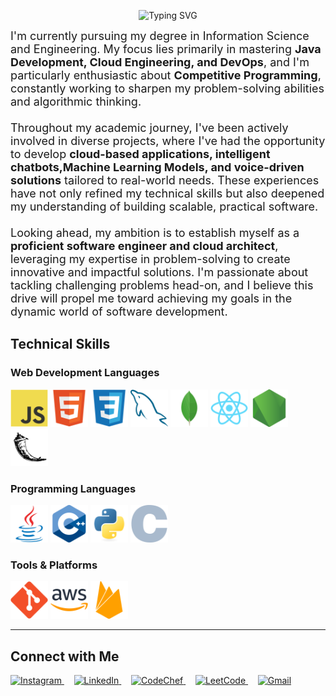 <p align="center">
  <img src="https://readme-typing-svg.herokuapp.com?font=Fira+Code&size=24&duration=4000&pause=1000&color=0A8FDC&width=435&lines=Hey+there!+I'm+Darshan+D+G+%F0%9F%91%8B%F0%9F%8F%BB" alt="Typing SVG" />
</p>

<span style="font-size:18px;">
I'm currently pursuing my degree in Information Science and Engineering. My focus lies primarily in mastering <strong>Java Development, Cloud Engineering, and DevOps</strong>, and I'm particularly enthusiastic about <strong>Competitive Programming</strong>, constantly working to sharpen my problem-solving abilities and algorithmic thinking.
<br><br>
Throughout my academic journey, I've been actively involved in diverse projects, where I've had the opportunity to develop <strong>cloud-based applications, intelligent chatbots,Machine Learning Models, and voice-driven solutions</strong> tailored to real-world needs. These experiences have not only refined my technical skills but also deepened my understanding of building scalable, practical software.
<br><br>
Looking ahead, my ambition is to establish myself as a <strong>proficient software engineer and cloud architect</strong>, leveraging my expertise in problem-solving to create innovative and impactful solutions. I'm passionate about tackling challenging problems head-on, and I believe this drive will propel me toward achieving my goals in the dynamic world of software development.
</span>

##  Technical Skills

###  Web Development Languages
<p>
  <img src="https://raw.githubusercontent.com/devicons/devicon/master/icons/javascript/javascript-original.svg" alt="JavaScript" width="60" height="60"/>
  <img src="https://raw.githubusercontent.com/devicons/devicon/master/icons/html5/html5-original.svg" alt="HTML5" width="60" height="60"/>
  <img src="https://raw.githubusercontent.com/devicons/devicon/master/icons/css3/css3-original.svg" alt="CSS3" width="60" height="60"/>
  <img src="https://raw.githubusercontent.com/devicons/devicon/master/icons/mysql/mysql-original.svg" alt="SQL" width="60" height="60"/>
  <img src="https://raw.githubusercontent.com/devicons/devicon/master/icons/mongodb/mongodb-original.svg" alt="MongoDB" width="60" height="60"/>
   <img src="https://raw.githubusercontent.com/devicons/devicon/master/icons/react/react-original.svg" alt="React" width="60" height="60"/>
  <img src="https://raw.githubusercontent.com/devicons/devicon/master/icons/nodejs/nodejs-original.svg" alt="Node.js" width="60" height="60"/>
  <img src="https://raw.githubusercontent.com/devicons/devicon/master/icons/flask/flask-original.svg" alt="Flask" width="60" height="60"/>
</p>

###  Programming Languages
<p>
  <img src="https://raw.githubusercontent.com/devicons/devicon/master/icons/java/java-original.svg" alt="Java" width="60" height="60"/>
  <img src="https://raw.githubusercontent.com/devicons/devicon/master/icons/cplusplus/cplusplus-original.svg" alt="C++" width="60" height="60"/>
  <img src="https://raw.githubusercontent.com/devicons/devicon/master/icons/python/python-original.svg" alt="Python" width="60" height="60"/>
  <img src="https://raw.githubusercontent.com/devicons/devicon/master/icons/c/c-original.svg" alt="C" width="60" height="60"/>
</p>

###  Tools & Platforms
<p>
  <img src="https://raw.githubusercontent.com/devicons/devicon/master/icons/git/git-original.svg" alt="Git" width="60" height="60"/>
  <img src="https://raw.githubusercontent.com/devicons/devicon/master/icons/amazonwebservices/amazonwebservices-original-wordmark.svg" alt="AWS" width="60" height="60"/>
  <img src="https://raw.githubusercontent.com/devicons/devicon/master/icons/firebase/firebase-plain.svg" alt="Firebase" width="60" height="60"/>
</p>

---

##  Connect with Me
<p>
  <a href="https://www.instagram.com/darshan._.gowda._/" target="_blank">
    <img src="https://www.svgrepo.com/show/111199/instagram.svg" alt="Instagram" width="40" height="40"/>
  </a>
  &nbsp;&nbsp;&nbsp;
  <a href="https://www.linkedin.com/in/DarshanGowdaDG/" target="_blank">
    <img src="https://cdn.jsdelivr.net/gh/devicons/devicon/icons/linkedin/linkedin-original.svg" alt="LinkedIn" width="40" height="40"/>
  </a>
  &nbsp;&nbsp;&nbsp;
  <a href="https://www.codechef.com/users/1nh22is032" target="_blank">
    <img src="https://www.svgrepo.com/show/305880/codechef.svg" alt="CodeChef" width="40" height="40"/>
  </a>
  &nbsp;&nbsp;&nbsp;
  <a href="https://leetcode.com/DarshanGowdaDG/" target="_blank">
    <img src="https://upload.wikimedia.org/wikipedia/commons/1/19/LeetCode_logo_black.png" alt="LeetCode" width="40" height="40"/>
  </a>
  &nbsp;&nbsp;&nbsp;
  <a href="mailto:darshandg2004@gmail.com" target="_blank">
    <img src="https://upload.wikimedia.org/wikipedia/commons/4/4e/Gmail_Icon.png" alt="Gmail" width="40" height="40"/>
  </a>
</p>

